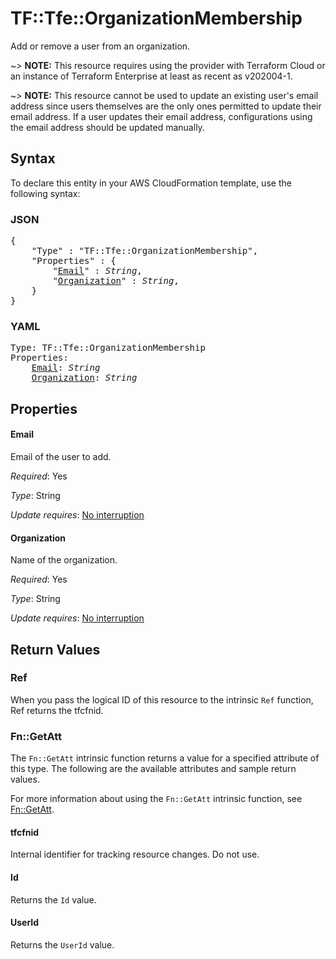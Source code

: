 # TF::Tfe::OrganizationMembership

Add or remove a user from an organization.

~> **NOTE:** This resource requires using the provider with Terraform Cloud or
an instance of Terraform Enterprise at least as recent as v202004-1.

~> **NOTE:** This resource cannot be used to update an existing user's email address
since users themselves are the only ones permitted to update their email address.
If a user updates their email address, configurations using the email address should
be updated manually.

## Syntax

To declare this entity in your AWS CloudFormation template, use the following syntax:

### JSON

<pre>
{
    "Type" : "TF::Tfe::OrganizationMembership",
    "Properties" : {
        "<a href="#email" title="Email">Email</a>" : <i>String</i>,
        "<a href="#organization" title="Organization">Organization</a>" : <i>String</i>,
    }
}
</pre>

### YAML

<pre>
Type: TF::Tfe::OrganizationMembership
Properties:
    <a href="#email" title="Email">Email</a>: <i>String</i>
    <a href="#organization" title="Organization">Organization</a>: <i>String</i>
</pre>

## Properties

#### Email

Email of the user to add.

_Required_: Yes

_Type_: String

_Update requires_: [No interruption](https://docs.aws.amazon.com/AWSCloudFormation/latest/UserGuide/using-cfn-updating-stacks-update-behaviors.html#update-no-interrupt)

#### Organization

Name of the organization.

_Required_: Yes

_Type_: String

_Update requires_: [No interruption](https://docs.aws.amazon.com/AWSCloudFormation/latest/UserGuide/using-cfn-updating-stacks-update-behaviors.html#update-no-interrupt)

## Return Values

### Ref

When you pass the logical ID of this resource to the intrinsic `Ref` function, Ref returns the tfcfnid.

### Fn::GetAtt

The `Fn::GetAtt` intrinsic function returns a value for a specified attribute of this type. The following are the available attributes and sample return values.

For more information about using the `Fn::GetAtt` intrinsic function, see [Fn::GetAtt](https://docs.aws.amazon.com/AWSCloudFormation/latest/UserGuide/intrinsic-function-reference-getatt.html).

#### tfcfnid

Internal identifier for tracking resource changes. Do not use.

#### Id

Returns the <code>Id</code> value.

#### UserId

Returns the <code>UserId</code> value.

